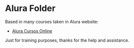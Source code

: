 # Alura Folder

Based in many courses taken in Alura website:

- [Alura Cursos Online](https://www.alura.com.br)

Just for training purposes, thanks for the help and assistance.
